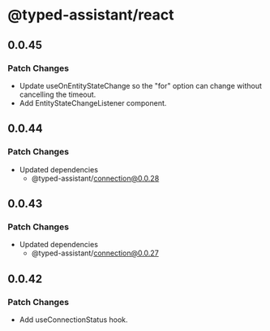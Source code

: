 # @typed-assistant/react

## 0.0.45

### Patch Changes

- Update useOnEntityStateChange so the "for" option can change without cancelling the timeout.
- Add EntityStateChangeListener component.

## 0.0.44

### Patch Changes

- Updated dependencies
  - @typed-assistant/connection@0.0.28

## 0.0.43

### Patch Changes

- Updated dependencies
  - @typed-assistant/connection@0.0.27

## 0.0.42

### Patch Changes

- Add useConnectionStatus hook.
